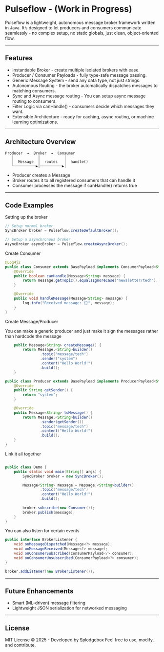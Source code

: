 # Pulseflow - (Work in Progress)

Pulseflow is a lightweight, autonomous message broker framework written in Java.
It’s designed to let producers and consumers communicate seamlessly - no complex setup, no static globals, just clean, object-oriented flow.

------------------------------------------------------------
Features
------------------------------------------------------------
- Instantiable Broker - create multiple isolated brokers with ease.
- Producer / Consumer Payloads - fully type-safe message passing.
- Generic Message<T> System - send any data type, not just strings.
- Autonomous Routing - the broker automatically dispatches messages to matching consumers.
- Sync and Async message routing - You can setup async message routing to consumers.
- Filter Logic via canHandle() - consumers decide which messages they want.
- Extensible Architecture - ready for caching, async routing, or machine learning optimizations.

------------------------------------------------------------
Architecture Overview
------------------------------------------------------------
```
Producer  →  Broker  →  Consumer
   │           │           │
   │  Message  │  routes   │  handle()
   └──────────▶│──────────▶│
```

- Producer creates a Message<T>
- Broker routes it to all registered consumers that can handle it
- Consumer processes the message if canHandle() returns true

------------------------------------------------------------
Code Examples
------------------------------------------------------------
Setting up the broker
```java
// Setup normal broker
SyncBroker broker = Pulseflow.createDefaultBroker();

// Setup a asynchronous broker
AsyncBroker asyncBroker = Pulseflow.createAsyncBroker();
```
Create Consumer
```java
@Log4j2
public class Consumer extends BasePayload implements ConsumerPayload<String> {
    @Override
    public boolean canHandle(Message<String> message) {
        return message.getTopic().equalsIgnoreCase("newsletter/tech");
    }

    @Override
    public void handleMessage(Message<String> message) {
        log.info("Received message: {}", message);
    }
}
```

Create Message/Producer

You can make a generic producer and just make it sign the messages rather than hardcode the message
```java
    public Message<String> createMessage() {
        return Message.<String>builder()
                .topic("message/tech")
                .sender("system")
                .content("Hello World!")
                .build();
    }

public class Producer extends BasePayload implements ProducerPayload<String> {
    @Override
    public String getSender() {
        return "system";
    }

    @Override
    public Message<String> toMessage() {
        return Message.<String>builder()
                .sender(getSender())
                .topic("message/tech")
                .content("Hello World!")
                .build();
    }
}
```

Link it all together
```java

public class Demo {
    public static void main(String[] args) {
        SyncBroker broker = new SyncBroker();

        Message<String> message = Message.<String>builder()
                .topic("message/tech")
                .content("Hello World!")
                .build();
        
        broker.subscribe(new Consumer());
        broker.publish(message);
    }
}
```

You can also listen for certain events
```java
public interface BrokerListener {
    void onMessageDispatched(Message<?> message);
    void onMessageReceived(Message<?> message);
    void onConsumerSubscribed(ConsumerPayload<?> consumer);
    void onConsumerUnsubscribed(ConsumerPayload<?> consumer);
}

broker.addListener(new BrokerListener());
```

------------------------------------------------------------
Future Enhancements
------------------------------------------------------------
- Smart (ML-driven) message filtering
- Lightweight JSON serialization for networked messaging

------------------------------------------------------------
License
------------------------------------------------------------
MIT License © 2025 - Developed by Splodgebox
Feel free to use, modify, and contribute.
